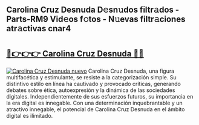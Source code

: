 ## Carolina Cruz Desnuda D𝚎sn𝚞dos filtr𝚊dos - Parts-RM9 Vid𝚎os f𝚘tos - N𝚞evas filtr𝚊ciones atr𝚊ctivas cnar4

# <h2><a href="http://mbdpuw.tromn.icu/?c=Carolina+Cruz+Desnuda">🔗👉👉👉 Carolina Cruz Desnuda 🔗🔗</a></h2>

[![Carolina Cruz Desnuda nuevo](https://i.imgur.com/pEAQMta.gif)](http://mbdpuw.tromn.icu/?c=Carolina+Cruz+Desnuda)
Carolina Cruz Desnuda, una figura multifacética y estimulante, se resiste a la categorización simple. Su distintivo estilo en línea ha cautivado y provocado críticas, generando debates sobre ética, autoexpresión y la dinámica de las sociedades digitales. Independientemente de sus esfuerzos futuros, su importancia en la era digital es innegable. Con una determinación inquebrantable y un atractivo innegable, el potencial de Carolina Cruz Desnuda en el ámbito digital es ilimitado.
